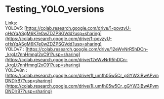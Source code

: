 # Testing_YOLO_versions
Links:  <br />
YOLOv5: [https://colab.research.google.com/drive/1-povzyU-qHsYqASgM6K7e0wZDZPSGVdd?usp=sharing](https://colab.research.google.com/drive/1-povzyU-qHsYqASgM6K7e0wZDZPSGVdd?usp=sharing)  <br />
YOLOv7 : [https://colab.research.google.com/drive/12eWvNrR5hDCn-_krgLt7nnHmngl2xC91?usp=sharing](https://colab.research.google.com/drive/12eWvNrR5hDCn-_krgLt7nnHmngl2xC91?usp=sharing)  <br />
YOLOv8n : [https://colab.research.google.com/drive/1l_umfh05w5Cr_gGYW3lBwAPvmDNDlrB7?usp=sharing](https://colab.research.google.com/drive/1l_umfh05w5Cr_gGYW3lBwAPvmDNDlrB7?usp=sharing)
